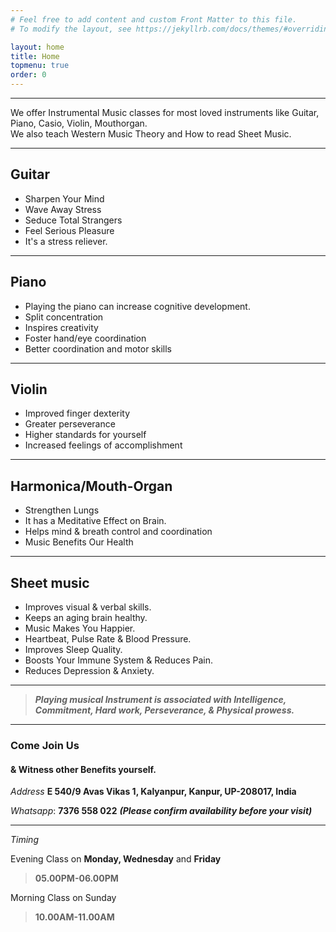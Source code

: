 ```yaml
---
# Feel free to add content and custom Front Matter to this file.
# To modify the layout, see https://jekyllrb.com/docs/themes/#overriding-theme-defaults

layout: home
title: Home
topmenu: true
order: 0
---
```




---
We offer Instrumental Music classes for most loved instruments like Guitar, Piano, Casio, Violin, Mouthorgan.   
We also teach Western Music Theory and How to read  Sheet Music. 

---
## Guitar  

* Sharpen Your Mind 
* Wave Away Stress 
* Seduce Total Strangers 
* Feel Serious Pleasure
* It's a stress reliever.
  
---
## Piano  

* Playing the piano can increase cognitive development.  
* Split concentration  
* Inspires creativity  
* Foster hand/eye coordination  
* Better coordination and motor skills  


---

## Violin
* Improved finger dexterity  
* Greater perseverance  
* Higher standards for yourself  
* Increased feelings of accomplishment  

---

## Harmonica/Mouth-Organ
* Strengthen Lungs
* It has a Meditative Effect on Brain.
* Helps mind & breath control and coordination
* Music Benefits Our Health

---

## Sheet music
* Improves visual & verbal skills.
* Keeps an aging brain healthy.
* Music Makes You Happier.
* Heartbeat, Pulse Rate & Blood Pressure.
* Improves Sleep Quality.
* Boosts Your Immune System & Reduces Pain.
* Reduces Depression & Anxiety.


---

> ***Playing musical Instrument is associated with 
 Intelligence, 
 Commitment,
 Hard work,
 Perseverance, &
 Physical prowess.***
  
---
### Come Join Us
#### & Witness other Benefits yourself.


*Address* **E 540/9 Avas Vikas 1, Kalyanpur, Kanpur, UP-208017, India** 

*Whatsapp*: **7376 558 022** ***(Please confirm availability before your visit)***

---

*Timing*

Evening Class on **Monday, Wednesday** and **Friday**
> **05.00PM-06.00PM**

Morning Class on Sunday
> **10.00AM-11.00AM**




